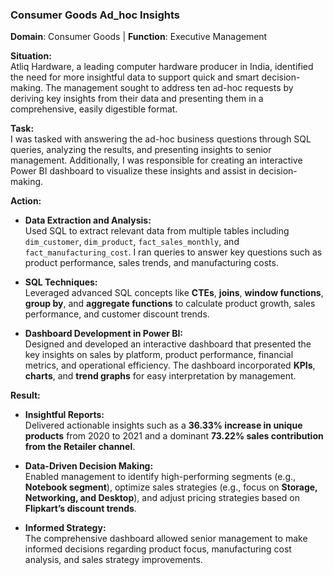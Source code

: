 ### Consumer Goods Ad_hoc Insights
**Domain**:  Consumer Goods | **Function**: Executive Management

**Situation:**  
Atliq Hardware, a leading computer hardware producer in India, identified the need for more insightful data to support quick and smart decision-making. The management sought to address ten ad-hoc requests by deriving key insights from their data and presenting them in a comprehensive, easily digestible format.

**Task:**  
I was tasked with answering the ad-hoc business questions through SQL queries, analyzing the results, and presenting insights to senior management. Additionally, I was responsible for creating an interactive Power BI dashboard to visualize these insights and assist in decision-making.

**Action:**  
- **Data Extraction and Analysis:**  
  Used SQL to extract relevant data from multiple tables including `dim_customer`, `dim_product`, `fact_sales_monthly`, and `fact_manufacturing_cost`. I ran queries to answer key questions such as product performance, sales trends, and manufacturing costs.
  
- **SQL Techniques:**  
  Leveraged advanced SQL concepts like **CTEs**, **joins**, **window functions**, **group by**, and **aggregate functions** to calculate product growth, sales performance, and customer discount trends.
  
- **Dashboard Development in Power BI:**  
  Designed and developed an interactive dashboard that presented the key insights on sales by platform, product performance, financial metrics, and operational efficiency. The dashboard incorporated **KPIs**, **charts**, and **trend graphs** for easy interpretation by management.

**Result:**  
- **Insightful Reports:**  
  Delivered actionable insights such as a **36.33% increase in unique products** from 2020 to 2021 and a dominant **73.22% sales contribution from the Retailer channel**.
  
- **Data-Driven Decision Making:**  
  Enabled management to identify high-performing segments (e.g., **Notebook segment**), optimize sales strategies (e.g., focus on **Storage, Networking, and Desktop**), and adjust pricing strategies based on **Flipkart’s discount trends**.
  
- **Informed Strategy:**  
  The comprehensive dashboard allowed senior management to make informed decisions regarding product focus, manufacturing cost analysis, and sales strategy improvements.

